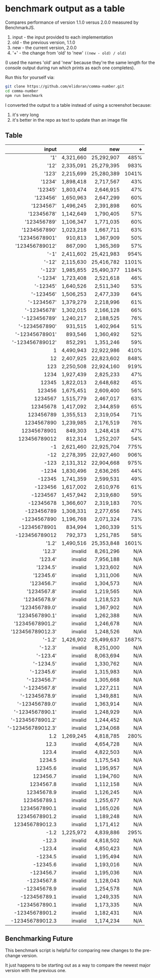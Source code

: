 # benchmark output as a table

Compares performance of version 1.1.0 versus 2.0.0 measured by BenchmarkJS.

1. input - the input provided to each implementation
2. old - the previous version, 1.1.0
3. new - the current version, 2.0.0
4. '+' - the change from 'old' to 'new' `((new - old) / old)`

(I used the names 'old' and 'new' because they're the same length for the console output during run which prints as each one completes).

Run this for yourself via:

```sh
git clone https://github.com/elidoran/comma-number.git
cd comma-number
npm run benchmark
```

I converted the output to a table instead of using a screenshot because:

1. it's very long
2. it's better in the repo as text to update than an image file

## Table

input           |      old     |      new    |  **+**  |
---------------:|-------------:|------------:|---------:
            '1' |   4,321,660  |  25,292,907 |   485%  |
           '12' |   2,335,091  |  25,279,395 |   983%  |
          '123' |   2,215,699  |  25,280,389 |  1041%  |
         '1234' |   1,898,418  |   2,717,567 |    43%  |
        '12345' |   1,803,474  |   2,646,915 |    47%  |
       '123456' |   1,650,963  |   2,647,299 |    60%  |
      '1234567' |   1,496,245  |   2,391,898 |    60%  |
     '12345678' |   1,142,649  |   1,790,405 |    57%  |
    '123456789' |   1,106,347  |   1,771,035 |    60%  |
   '1234567890' |   1,023,218  |   1,667,711 |    63%  |
  '12345678901' |     910,813  |   1,367,909 |    50%  |
 '123456789012' |     867,090  |   1,365,369 |    57%  |
           '-1' |   2,411,602  |  25,421,983 |   954%  |
          '-12' |   2,115,630  |  25,416,782 |  1101%  |
         '-123' |   1,985,855  |  25,490,377 |  1184%  |
        '-1234' |   1,723,408  |   2,521,618 |    46%  |
       '-12345' |   1,640,526  |   2,511,340 |    53%  |
      '-123456' |   1,506,253  |   2,477,339 |    64%  |
     '-1234567' |   1,379,279  |   2,218,996 |    61%  |
    '-12345678' |   1,302,015  |   2,166,128 |    66%  |
   '-123456789' |   1,240,217  |   2,188,525 |    76%  |
  '-1234567890' |     931,515  |   1,402,964 |    51%  |
 '-12345678901' |     893,546  |   1,360,492 |    52%  |
'-123456789012' |     852,291  |   1,351,246 |    59%  |
              1 |   4,490,943  |  22,922,986 |   410%  |
             12 |   2,407,925  |  22,823,602 |   848%  |
            123 |   2,250,508  |  22,924,160 |   919%  |
           1234 |   1,927,439  |   2,825,233 |    47%  |
          12345 |   1,822,013  |   2,648,682 |    45%  |
         123456 |   1,675,451  |   2,609,400 |    56%  |
        1234567 |   1,515,779  |   2,467,017 |    63%  |
       12345678 |   1,417,092  |   2,344,859 |    65%  |
      123456789 |   1,355,513  |   2,319,054 |    71%  |
     1234567890 |   1,239,985  |   2,176,519 |    76%  |
    12345678901 |     849,303  |   1,248,418 |    47%  |
   123456789012 |     812,314  |   1,252,207 |    54%  |
             -1 |   2,621,460  |  22,925,704 |   775%  |
            -12 |   2,278,395  |  22,927,460 |   906%  |
           -123 |   2,131,312  |  22,904,668 |   975%  |
          -1234 |   1,830,496  |   2,636,265 |    44%  |
         -12345 |   1,741,359  |   2,599,531 |    49%  |
        -123456 |   1,617,002  |   2,610,976 |    61%  |
       -1234567 |   1,457,942  |   2,319,680 |    59%  |
      -12345678 |   1,366,607  |   2,319,183 |    70%  |
     -123456789 |   1,308,331  |   2,277,656 |    74%  |
    -1234567890 |   1,196,768  |   2,071,324 |    73%  |
   -12345678901 |     834,994  |   1,260,339 |    51%  |
  -123456789012 |     792,373  |   1,251,785 |    58%  |
          '1.2' |   1,490,516  |  25,353,848 |  1601%  |
         '12.3' |     invalid  |   8,261,296 |    N/A  |
        '123.4' |     invalid  |   7,956,188 |    N/A  |
       '1234.5' |     invalid  |   1,323,602 |    N/A  |
      '12345.6' |     invalid  |   1,311,006 |    N/A  |
     '123456.7' |     invalid  |   1,304,573 |    N/A  |
    '1234567.8' |     invalid  |   1,219,565 |    N/A  |
   '12345678.9' |     invalid  |   1,218,523 |    N/A  |
  '123456789.0' |     invalid  |   1,367,902 |    N/A  |
 '1234567890.1' |     invalid  |   1,262,388 |    N/A  |
'12345678901.2' |     invalid  |   1,246,678 |    N/A  |
'123456789012.3' |     invalid  |   1,248,526 |    N/A  |
         '-1.2' |   1,426,902  |  25,499,637 |  1687%  |
        '-12.3' |     invalid  |   8,251,000 |    N/A  |
       '-123.4' |     invalid  |   8,063,694 |    N/A  |
      '-1234.5' |     invalid  |   1,330,762 |    N/A  |
     '-12345.6' |     invalid  |   1,315,983 |    N/A  |
    '-123456.7' |     invalid  |   1,305,668 |    N/A  |
   '-1234567.8' |     invalid  |   1,227,211 |    N/A  |
  '-12345678.9' |     invalid  |   1,349,881 |    N/A  |
 '-123456789.0' |     invalid  |   1,363,914 |    N/A  |
'-1234567890.1' |     invalid  |   1,248,929 |    N/A  |
'-12345678901.2' |     invalid  |   1,244,452 |    N/A  |
'-123456789012.3' |     invalid  |   1,234,068 |    N/A  |
            1.2 |   1,269,245  |   4,818,785 |   280%  |
           12.3 |     invalid  |   4,654,728 |    N/A  |
          123.4 |     invalid  |   4,822,503 |    N/A  |
         1234.5 |     invalid  |   1,175,543 |    N/A  |
        12345.6 |     invalid  |   1,195,957 |    N/A  |
       123456.7 |     invalid  |   1,194,760 |    N/A  |
      1234567.8 |     invalid  |   1,112,158 |    N/A  |
     12345678.9 |     invalid  |   1,126,245 |    N/A  |
    123456789.1 |     invalid  |   1,255,677 |    N/A  |
   1234567890.1 |     invalid  |   1,165,026 |    N/A  |
  12345678901.2 |     invalid  |   1,189,248 |    N/A  |
 123456789012.3 |     invalid  |   1,171,412 |    N/A  |
           -1.2 |   1,225,972  |   4,839,886 |   295%  |
          -12.3 |     invalid  |   4,818,502 |    N/A  |
         -123.4 |     invalid  |   4,850,423 |    N/A  |
        -1234.5 |     invalid  |   1,195,494 |    N/A  |
       -12345.6 |     invalid  |   1,193,016 |    N/A  |
      -123456.7 |     invalid  |   1,195,036 |    N/A  |
     -1234567.8 |     invalid  |   1,128,043 |    N/A  |
    -12345678.9 |     invalid  |   1,254,578 |    N/A  |
   -123456789.1 |     invalid  |   1,249,335 |    N/A  |
  -1234567890.1 |     invalid  |   1,173,335 |    N/A  |
 -12345678901.2 |     invalid  |   1,182,431 |    N/A  |
-123456789012.3 |     invalid  |   1,174,234 |    N/A  |


## Benchmarking Future

This benchmark script is helpful for comparing new changes to the pre-change version.

It just happens to be starting out as a way to compare the newest major version with the previous one.
